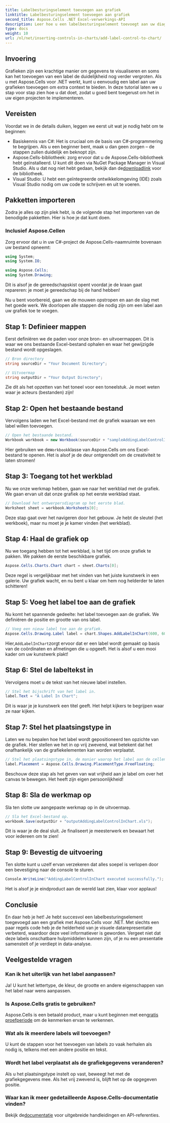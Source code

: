 ```yaml
---
title: Labelbesturingselement toevoegen aan grafiek
linktitle: Labelbesturingselement toevoegen aan grafiek
second_title: Aspose.Cells .NET Excel-verwerkings-API
description: Leer hoe u een labelbesturingselement toevoegt aan uw diagrammen in Aspose.Cells voor .NET met deze stapsgewijze handleiding. Verbeter uw datavisualisatie.
type: docs
weight: 10
url: /nl/net/inserting-controls-in-charts/add-label-control-to-chart/
---
```

## Invoering

Grafieken zijn een krachtige manier om gegevens te visualiseren en soms kan het toevoegen van een label de duidelijkheid nog verder vergroten. Als u met Aspose.Cells voor .NET werkt, kunt u eenvoudig een label aan uw grafieken toevoegen om extra context te bieden. In deze tutorial laten we u stap voor stap zien hoe u dat doet, zodat u goed bent toegerust om het in uw eigen projecten te implementeren.

## Vereisten

Voordat we in de details duiken, leggen we eerst uit wat je nodig hebt om te beginnen:

- Basiskennis van C#: Het is cruciaal om de basis van C#-programmering te begrijpen. Als u een beginner bent, maak u dan geen zorgen – de stappen zullen duidelijk en beknopt zijn.
-  Aspose.Cells-bibliotheek: zorg ervoor dat u de Aspose.Cells-bibliotheek hebt geïnstalleerd. U kunt dit doen via NuGet Package Manager in Visual Studio. Als u dat nog niet hebt gedaan, bekijk dan de[downloadlink](https://releases.aspose.com/cells/net/) voor de bibliotheek.
- Visual Studio: U hebt een geïntegreerde ontwikkelomgeving (IDE) zoals Visual Studio nodig om uw code te schrijven en uit te voeren.

## Pakketten importeren

Zodra je alles op zijn plek hebt, is de volgende stap het importeren van de benodigde pakketten. Hier is hoe je dat kunt doen.

### Inclusief Aspose.Cellen

Zorg ervoor dat u in uw C#-project de Aspose.Cells-naamruimte bovenaan uw bestand opneemt:

```csharp
using System;
using System.IO;

using Aspose.Cells;
using System.Drawing;
```

Dit is alsof je de gereedschapskist opent voordat je de kraan gaat repareren: je moet je gereedschap bij de hand hebben!

Nu u bent voorbereid, gaan we de mouwen opstropen en aan de slag met het goede werk. We doorlopen alle stappen die nodig zijn om een label aan uw grafiek toe te voegen.

## Stap 1: Definieer mappen

Eerst definiëren we de paden voor onze bron- en uitvoermappen. Dit is waar we ons bestaande Excel-bestand ophalen en waar het gewijzigde bestand wordt opgeslagen.

```csharp
// Bron directory
string sourceDir = "Your Document Directory";

// Uitvoermap
string outputDir = "Your Output Directory";
```

Zie dit als het opzetten van het toneel voor een toneelstuk. Je moet weten waar je acteurs (bestanden) zijn!

## Stap 2: Open het bestaande bestand

Vervolgens laden we het Excel-bestand met de grafiek waaraan we een label willen toevoegen. 

```csharp
// Open het bestaande bestand.
Workbook workbook = new Workbook(sourceDir + "sampleAddingLabelControlInChart.xls");
```

 Hier gebruiken we de`Workbook`klasse van Aspose.Cells om ons Excel-bestand te openen. Het is alsof je de deur ontgrendelt om de creativiteit te laten stromen!

## Stap 3: Toegang tot het werkblad

Nu we onze werkmap hebben, gaan we naar het werkblad met de grafiek. We gaan ervan uit dat onze grafiek op het eerste werkblad staat.

```csharp
// Download het ontwerpersdiagram op het eerste blad.
Worksheet sheet = workbook.Worksheets[0];
```

Deze stap gaat over het navigeren door het gebouw. Je hebt de sleutel (het werkboek), maar nu moet je je kamer vinden (het werkblad).

## Stap 4: Haal de grafiek op

Nu we toegang hebben tot het werkblad, is het tijd om onze grafiek te pakken. We pakken de eerste beschikbare grafiek.

```csharp
Aspose.Cells.Charts.Chart chart = sheet.Charts[0];
```

Deze regel is vergelijkbaar met het vinden van het juiste kunstwerk in een galerie. Uw grafiek wacht, en nu bent u klaar om hem nog helderder te laten schitteren!

## Stap 5: Voeg het label toe aan de grafiek

Nu komt het spannende gedeelte: het label toevoegen aan de grafiek. We definiëren de positie en grootte van ons label.

```csharp
// Voeg een nieuw label toe aan de grafiek.
Aspose.Cells.Drawing.Label label = chart.Shapes.AddLabelInChart(600, 600, 350, 900);
```

 Hier,`AddLabelInChart`zorgt ervoor dat er een label wordt gemaakt op basis van de coördinaten en afmetingen die u opgeeft. Het is alsof u een mooi kader om uw kunstwerk plakt!

## Stap 6: Stel de labeltekst in

Vervolgens moet u de tekst van het nieuwe label instellen. 

```csharp
// Stel het bijschrift van het label in.
label.Text = "A Label In Chart";
```

Dit is waar je je kunstwerk een titel geeft. Het helpt kijkers te begrijpen waar ze naar kijken.

## Stap 7: Stel het plaatsingstype in

Laten we nu bepalen hoe het label wordt gepositioneerd ten opzichte van de grafiek. Hier stellen we het in op vrij zwevend, wat betekent dat het onafhankelijk van de grafiekelementen kan worden verplaatst.

```csharp
// Stel het plaatsingstype in, de manier waarop het label aan de cellen wordt bevestigd.
label.Placement = Aspose.Cells.Drawing.PlacementType.FreeFloating; 
```

Beschouw deze stap als het geven van wat vrijheid aan je label om over het canvas te bewegen. Het heeft zijn eigen persoonlijkheid!

## Stap 8: Sla de werkmap op

Sla ten slotte uw aangepaste werkmap op in de uitvoermap. 

```csharp
// Sla het Excel-bestand op.
workbook.Save(outputDir + "outputAddingLabelControlInChart.xls");
```

Dit is waar je de deal sluit. Je finaliseert je meesterwerk en bewaart het voor iedereen om te zien!

## Stap 9: Bevestig de uitvoering

Ten slotte kunt u uzelf ervan verzekeren dat alles soepel is verlopen door een bevestiging naar de console te sturen.

```csharp
Console.WriteLine("AddingLabelControlInChart executed successfully.");
```

Het is alsof je je eindproduct aan de wereld laat zien, klaar voor applaus!

## Conclusie

En daar heb je het! Je hebt succesvol een labelbesturingselement toegevoegd aan een grafiek met Aspose.Cells voor .NET. Met slechts een paar regels code heb je de helderheid van je visuele datarepresentatie verbeterd, waardoor deze veel informatiever is geworden. Vergeet niet dat deze labels onschatbare hulpmiddelen kunnen zijn, of je nu een presentatie samenstelt of je verdiept in data-analyse.

## Veelgestelde vragen

### Kan ik het uiterlijk van het label aanpassen?
Ja! U kunt het lettertype, de kleur, de grootte en andere eigenschappen van het label naar wens aanpassen.

### Is Aspose.Cells gratis te gebruiken?
 Aspose.Cells is een betaald product, maar u kunt beginnen met een[gratis proefperiode](https://releases.aspose.com/) om de kenmerken ervan te verkennen.

### Wat als ik meerdere labels wil toevoegen?
U kunt de stappen voor het toevoegen van labels zo vaak herhalen als nodig is, telkens met een andere positie en tekst.

### Wordt het label verplaatst als de grafiekgegevens veranderen?
Als u het plaatsingstype instelt op vast, beweegt het met de grafiekgegevens mee. Als het vrij zwevend is, blijft het op de opgegeven positie.

### Waar kan ik meer gedetailleerde Aspose.Cells-documentatie vinden?
 Bekijk de[documentatie](https://reference.aspose.com/cells/net/) voor uitgebreide handleidingen en API-referenties.